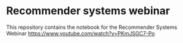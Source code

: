 # Recommender systems webinar

This repository contains the notebook for the Recommender Systems Webinar 
https://www.youtube.com/watch?v=PKmJSGC7-Po
